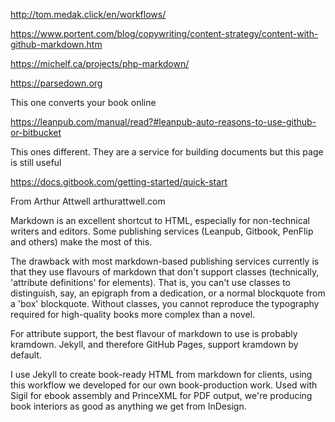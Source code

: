 http://tom.medak.click/en/workflows/


https://www.portent.com/blog/copywriting/content-strategy/content-with-github-markdown.htm

https://michelf.ca/projects/php-markdown/

https://parsedown.org

This one converts your book online

https://leanpub.com/manual/read?#leanpub-auto-reasons-to-use-github-or-bitbucket

This ones different. They are a service for building documents but this page is still useful

https://docs.gitbook.com/getting-started/quick-start


From Arthur Attwell arthurattwell.com

Markdown is an excellent shortcut to HTML, especially for non-technical writers and editors. Some publishing services (Leanpub, Gitbook, PenFlip and others) make the most of this.

The drawback with most markdown-based publishing services currently is that they use flavours of markdown that don't support classes (technically, 'attribute definitions' for elements). That is, you can't use classes to distinguish, say, an epigraph from a dedication, or a normal blockquote from a 'box' blockquote. Without classes, you cannot reproduce the typography required for high-quality books more complex than a novel.

For attribute support, the best flavour of markdown to use is probably kramdown. Jekyll, and therefore GitHub Pages, support kramdown by default.

I use Jekyll to create book-ready HTML from markdown for clients, using this workflow we developed for our own book-production work. Used with Sigil for ebook assembly and PrinceXML for PDF output, we're producing book interiors as good as anything we get from InDesign.

